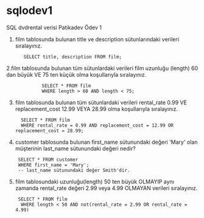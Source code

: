 # sqlodev1
SQL dvdrental verisi Patikadev Ödev 1


1. film tablosunda bulunan title ve description sütunlarındaki verileri sıralayınız.
        

          SELECT title, description FROM film;
     
2.film tablosunda bulunan tüm sütunlardaki verileri film uzunluğu (length) 60 dan büyük VE 75 ten küçük olma koşullarıyla sıralayınız.

                 SELECT * FROM film
                 WHERE length > 60 AND length < 75;  
          
 
3. film tablosunda bulunan tüm sütunlardaki verileri rental_rate 0.99 VE replacement_cost 12.99 VEYA 28.99 olma koşullarıyla sıralayınız.

         SELECT * FROM film
         WHERE rental_rate = 0.99 AND replacement_cost = 12.99 OR replacement_cost = 28.99;
      
      
4. customer tablosunda bulunan first_name sütunundaki değeri 'Mary' olan müşterinin last_name sütunundaki değeri nedir?
    
        SELECT * FROM customer
        WHERE first_name = 'Mary';
        -- last_name sütunundaki değer Smith'dir.
    
5. film tablosundaki uzunluğu(length) 50 ten büyük OLMAYIP aynı zamanda rental_rate değeri 2.99 veya 4.99 OLMAYAN verileri sıralayınız.

        SELECT * FROM film
         WHERE length < 50 AND not(rental_rate = 2.99 OR rental_rate = 4.99)

